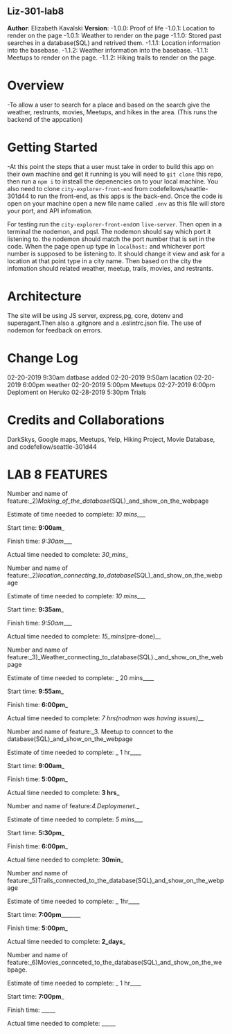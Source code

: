 ## Liz-301-lab8
 **Author**: Elizabeth Kavalski
**Version**: 
  -1.0.0: Proof of life
  -1.0.1: Location to render on the page
  -1.0.1: Weather to render on the page
  -1.1.0: Stored past searches in a database(SQL) and retrived them.
  -1.1.1: Location information into the basebase.
  -1.1.2: Weather information into the basebase.
  -1.1.1: Meetups to render on the page.
  -1.1.2: Hiking trails to render on the page.
# Overview
  -To allow a user to search for a place and based on the search give the weather, restrunts, movies, Meetups, and hikes in the area. (This runs the backend of the appcation) 

# Getting Started
-At this point the steps that a user must take in order to build this app on their own machine and get it running is you will need to `git clone` this repo, then run a `npm i` to insteall the depenencies on to your local machine. You also need to clone `city-explorer-front-end` from codefellows/seattle-301d44 to run the front-end, as this apps is the back-end. Once the code is open on your machine open a new file name called `.env` as this file will store your port, and API infomation. 

For testing run the `city-explorer-front-end`on `live-server`. Then open in a terminal the nodemon, and pqsl. The nodemon should say which port it listening to. the nodemon should match the port number that is set in the code. When the page open up type in `localhost:` and whichever port number is supposed to be listening to. It should change it view and ask for a location at that point type in a city name. Then based on the city the infomation should related weather, meetup, trails, movies, and restrants. 

# Architecture
The site will be using JS server, express,pg, core, dotenv and superagant.Then also a .gitgnore and a .eslintrc.json file. The use of nodemon for feedback on errors.

# Change Log
02-20-2019 9:30am datbase added
02-20-2019 9:50am lacation
02-20-2019 6:00pm weather
02-20-2019 5:00pm Meetups
02-27-2019 6:00pm Deploment on Heruko
02-28-2019 5:30pm Trials

# Credits and Collaborations
DarkSkys, Google maps, Meetups, Yelp, Hiking Project, Movie Database, and codefellow/seattle-301d44

# LAB 8 FEATURES

Number and name of feature:_2)_Making_of_the_database_(SQL)_and_show_on_the_webpage

Estimate of time needed to complete: _10 mins____

Start time: __9:00am___

Finish time: _9:30am____

Actual time needed to complete: _30_mins__


Number and name of feature:_2)_location_connecting_to_database_(SQL)_and_show_on_the_webpage

Estimate of time needed to complete: _10 mins____

Start time: __9:35am___

Finish time: _9:50am____

Actual time needed to complete: _15_mins_(pre-done)__


Number and name of feature:_3)_Weather_connecting_to_database(SQL)._and_show_on_the_webpage

Estimate of time needed to complete: _ 20 mins____

Start time: __9:55am___

Finish time: __6:00pm___

Actual time needed to complete: __7 hrs_(nodmon was having issues)___


Number and name of feature:_3. Meetup to conncet to the database(SQL)_and_show_on_the_webpage

Estimate of time needed to complete: _ 1 hr____

Start time: __9:00am___

Finish time: __5:00pm___

Actual time needed to complete: __3 hrs___


Number and name of feature:_4.Deploymenet.__

Estimate of time needed to complete: _5 mins____

Start time: __5:30pm___

Finish time: __6:00pm___

Actual time needed to complete: __30min___


Number and name of feature:_5)Trails_connected_to_the_database(SQL)_and_show_on_the_webpage

Estimate of time needed to complete: _ 1hr____

Start time: __7:00pm_________

Finish time: __5:00pm___

Actual time needed to complete: __2_days___


Number and name of feature:_6)Movies_connceted_to_the_database(SQL)_and_show_on_the_webpage.

Estimate of time needed to complete: _ 1 hr____

Start time: __7:00pm___

Finish time: _____

Actual time needed to complete: _____


